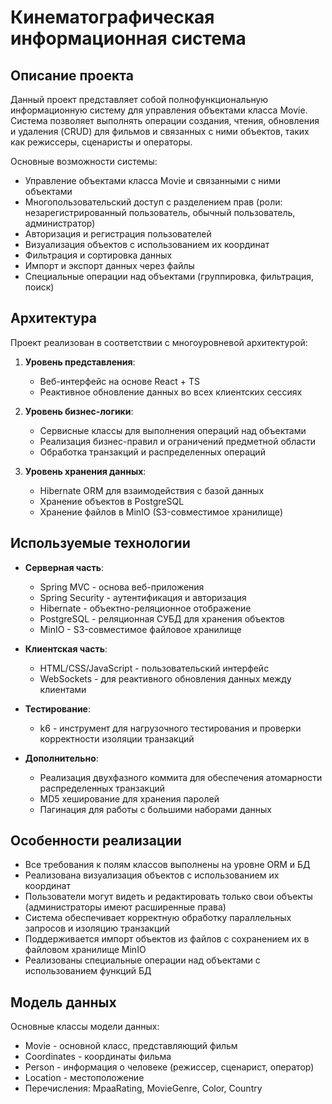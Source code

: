 
# Кинематографическая информационная система

## Описание проекта

Данный проект представляет собой полнофункциональную информационную систему для управления объектами класса Movie. Система позволяет выполнять операции создания, чтения, обновления и удаления (CRUD) для фильмов и связанных с ними объектов, таких как режиссеры, сценаристы и операторы.

Основные возможности системы:
- Управление объектами класса Movie и связанными с ними объектами
- Многопользовательский доступ с разделением прав (роли: незарегистрированный пользователь, обычный пользователь, администратор)
- Авторизация и регистрация пользователей
- Визуализация объектов с использованием их координат
- Фильтрация и сортировка данных
- Импорт и экспорт данных через файлы
- Специальные операции над объектами (группировка, фильтрация, поиск)

## Архитектура

Проект реализован в соответствии с многоуровневой архитектурой:

1. **Уровень представления**: 
   - Веб-интерфейс на основе React + TS
   - Реактивное обновление данных во всех клиентских сессиях

2. **Уровень бизнес-логики**:
   - Сервисные классы для выполнения операций над объектами
   - Реализация бизнес-правил и ограничений предметной области
   - Обработка транзакций и распределенных операций

3. **Уровень хранения данных**:
   - Hibernate ORM для взаимодействия с базой данных
   - Хранение объектов в PostgreSQL
   - Хранение файлов в MinIO (S3-совместимое хранилище)

## Используемые технологии

- **Серверная часть**:
  - Spring MVC - основа веб-приложения
  - Spring Security - аутентификация и авторизация
  - Hibernate - объектно-реляционное отображение
  - PostgreSQL - реляционная СУБД для хранения объектов
  - MinIO - S3-совместимое файловое хранилище

- **Клиентская часть**:
  - HTML/CSS/JavaScript - пользовательский интерфейс
  - WebSockets - для реактивного обновления данных между клиентами

- **Тестирование**:
  - k6 - инструмент для нагрузочного тестирования и проверки корректности изоляции транзакций

- **Дополнительно**:
  - Реализация двухфазного коммита для обеспечения атомарности распределенных транзакций
  - MD5 хеширование для хранения паролей
  - Пагинация для работы с большими наборами данных

## Особенности реализации

- Все требования к полям классов выполнены на уровне ORM и БД
- Реализована визуализация объектов с использованием их координат
- Пользователи могут видеть и редактировать только свои объекты (администраторы имеют расширенные права)
- Система обеспечивает корректную обработку параллельных запросов и изоляцию транзакций
- Поддерживается импорт объектов из файлов с сохранением их в файловом хранилище MinIO
- Реализованы специальные операции над объектами с использованием функций БД

## Модель данных

Основные классы модели данных:
- Movie - основной класс, представляющий фильм
- Coordinates - координаты фильма
- Person - информация о человеке (режиссер, сценарист, оператор)
- Location - местоположение
- Перечисления: MpaaRating, MovieGenre, Color, Country
